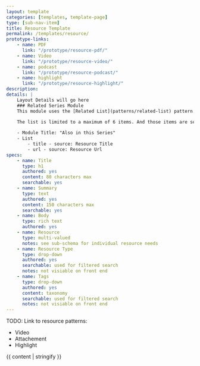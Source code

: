 ```yaml
---
layout: template
categories: [templates, template-page]
type: [sub-nav-item]
title: Resource Template
permalink: /templates/resource/
prototype-links: 
    - name: PDF
      link: "/prototype/resource-pdf/"
    - name: Video
      link: "/prototype/resource-video/"
    - name: podcast
      link: "/prototype/resource-podcast/"
    - name: highlight
      link: "/prototype/resource-highlight/"
description: 
details: |
    Layout Details will go here
    ### Related Series Module
    This module uses the [Related List](patterns/related-list) pattern. 

    The list is limited to a maximum of 6 items. And those items are selected using the most recent from the related taxonomy.
    
    - Module Title: "Also in this Series"
    - List
        - title - source: Resource Title
        - url - source: Resource Url
specs:
    - name: Title
      type: h1
      authored: yes
      content: 80 characters max
      searchable: yes
    - name: Summary
      type: text
      authored: yes
      content: 150 characters max
      searchable: yes
    - name: Body
      type: rich text
      authored: yes
    - name: Resource
      type: multi-valued
      notes: see sub-schema for individual resource needs
    - name: Resource Type
      type: drop-down
      authored: yes
      searchable: used for filtered search
      notes: not visiable on front end
    - name: Tags
      type: drop-down
      authored: yes
      content: taxonomy
      searchable: used for filtered search
      notes: not visiable on front end
---
```


TODO: Link to resource patterns:
- Video
- Attachement
- Highlight



{{ content | stringify }}